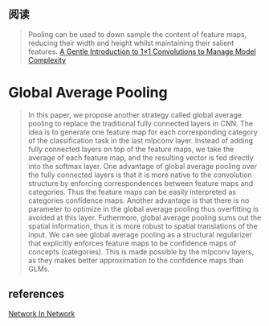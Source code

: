 ## 阅读
> Pooling can be used to down sample the content of feature maps, reducing their width and height whilst maintaining their salient features.
[A Gentle Introduction to 1×1 Convolutions to Manage Model Complexity](https://machinelearningmastery.com/introduction-to-1x1-convolutions-to-reduce-the-complexity-of-convolutional-neural-networks/)

# Global Average Pooling
> In this paper, we propose another strategy called global average pooling to replace the traditional fully connected layers in CNN. The idea is to generate one feature map for each corresponding category of the classification task in the last mlpconv layer. Instead of adding fully connected layers on top of the feature maps, we take the average of each feature map, and the resulting vector is fed directly into the softmax layer. One advantage of global average pooling over the fully connected layers is that it is more native to the convolution structure by enforcing correspondences between feature maps and categories. Thus the feature maps can be easily interpreted as categories confidence maps. Another advantage is that there is no parameter to optimize in the global average pooling thus overfitting is avoided at this layer. Futhermore, global average pooling sums out the spatial information, thus it is more robust to spatial translations of the input.
We can see global average pooling as a structural regularizer that explicitly enforces feature maps to be confidence maps of concepts (categories). This is made possible by the mlpconv layers, as they makes better approximation to the confidence maps than GLMs.


## references
[Network In Network](https://arxiv.org/pdf/1312.4400.pdf)